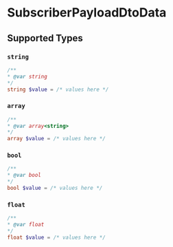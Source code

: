 # SubscriberPayloadDtoData


## Supported Types

### `string`

```php
/**
* @var string
*/
string $value = /* values here */
```

### `array`

```php
/**
* @var array<string>
*/
array $value = /* values here */
```

### `bool`

```php
/**
* @var bool
*/
bool $value = /* values here */
```

### `float`

```php
/**
* @var float
*/
float $value = /* values here */
```

